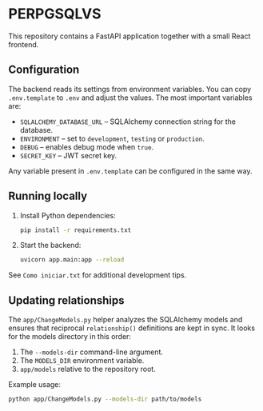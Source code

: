# PERPGSQLVS

This repository contains a FastAPI application together with a small React frontend.

## Configuration

The backend reads its settings from environment variables. You can copy `.env.template` to `.env` and adjust the values. The most important variables are:

- `SQLALCHEMY_DATABASE_URL` – SQLAlchemy connection string for the database.
- `ENVIRONMENT` – set to `development`, `testing` or `production`.
- `DEBUG` – enables debug mode when `true`.
- `SECRET_KEY` – JWT secret key.

Any variable present in `.env.template` can be configured in the same way.

## Running locally

1. Install Python dependencies:
   ```bash
   pip install -r requirements.txt
   ```
2. Start the backend:
   ```bash
   uvicorn app.main:app --reload
   ```

See `Como iniciar.txt` for additional development tips.

## Updating relationships

The `app/ChangeModels.py` helper analyzes the SQLAlchemy models and
ensures that reciprocal `relationship()` definitions are kept in sync.
It looks for the models directory in this order:

1. The `--models-dir` command-line argument.
2. The `MODELS_DIR` environment variable.
3. `app/models` relative to the repository root.

Example usage:

```bash
python app/ChangeModels.py --models-dir path/to/models
```
